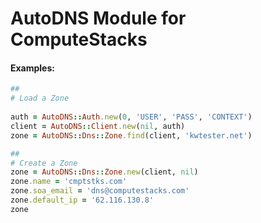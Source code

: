 # AutoDNS Module for ComputeStacks


#### Examples:


```ruby
##
# Load a Zone
  
auth = AutoDNS::Auth.new(0, 'USER', 'PASS', 'CONTEXT')
client = AutoDNS::Client.new(nil, auth)
zone = AutoDNS::Dns::Zone.find(client, 'kwtester.net')

##
# Create a Zone
zone = AutoDNS::Dns::Zone.new(client, nil)
zone.name = 'cmptstks.com'
zone.soa_email = 'dns@computestacks.com'
zone.default_ip = '62.116.130.8'
zone

```
